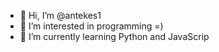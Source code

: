 - 👋 Hi, I’m @antekes1
- 👀 I’m interested in programming =)
- 🐍 I’m currently learning Python and JavaScrip
